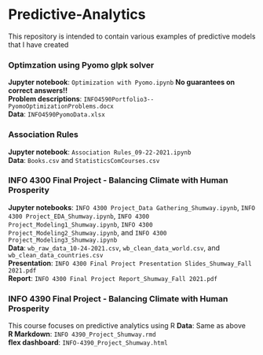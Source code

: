 # Predictive-Analytics
This repository is intended to contain various examples of predictive models that I have created

### **Optimzation using Pyomo glpk solver**
**Jupyter notebook**: `Optimization with Pyomo.ipynb` **No guarantees on correct answers!!**  
**Problem descriptions**: `INFO4590Portfolio3--PyomoOptimizationProblems.docx`  
**Data**: `INFO4590PyomoData.xlsx`  

### **Association Rules**
**Jupyter notebook**: `Association Rules_09-22-2021.ipynb`  
**Data**: `Books.csv` and `StatisticsComCourses.csv`  

### **INFO 4300 Final Project - Balancing Climate with Human Prosperity**
**Jupyter notebooks**: `INFO 4300 Project_Data Gathering_Shumway.ipynb`, `INFO 4300 Project_EDA_Shumway.ipynb`, `INFO 4300 Project_Modeling1_Shumway.ipynb`, `INFO 4300 Project_Modeling2_Shumway.ipynb`, and `INFO 4300 Project_Modeling3_Shumway.ipynb`  
**Data**: `wb_raw_data_10-24-2021.csv`, `wb_clean_data_world.csv`, and `wb_clean_data_countries.csv`  
**Presentation**: `INFO 4300 Final Project Presentation Slides_Shumway_Fall 2021.pdf`  
**Report**: `INFO 4300 Final Project Report_Shumway_Fall 2021.pdf`  

### **INFO 4390 Final Project - Balancing Climate with Human Prosperity**
This course focuses on predictive analytics using R
**Data**: Same as above \
**R Markdown**: `INFO 4390_Project_Shumway.rmd` \
**flex dashboard**: `INFO-4390_Project_Shumway.html`
